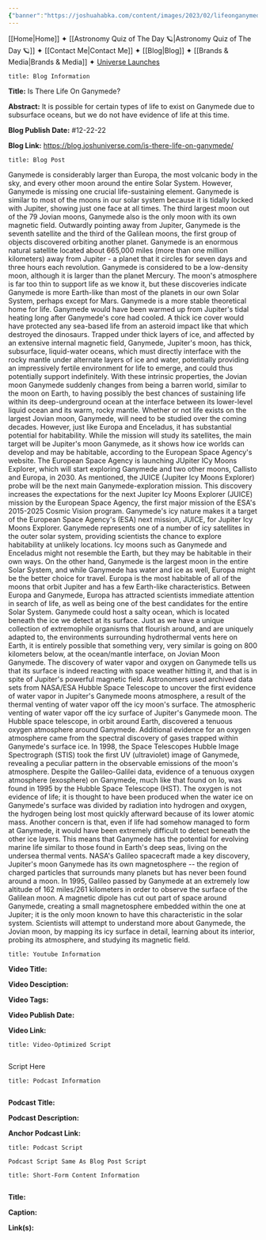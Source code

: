 ```yaml
---
{"banner":"https://joshuahabka.com/content/images/2023/02/lifeonganymede--1-.png","banner_x":0.5,"dg-publish":true,"permalink":"/blog/is-there-life-on-ganymede/","dgPassFrontmatter":true,"noteIcon":"","created":"","updated":""}
---
```




<div class="transclusion internal-embed is-loaded"><div class="markdown-embed">



[[Home\|Home]] ✦ [[Astronomy Quiz of The Day 🪐\|Astronomy Quiz of The Day 🪐]] ✦ [[Contact Me\|Contact Me]] ✦ [[Blog\|Blog]] ✦ [[Brands & Media\|Brands & Media]] ✦ [Universe Launches](https://stardashusa.com/)


</div></div>


```ad-info
title: Blog Information
```

**Title:** Is There Life On Ganymede?

**Abstract:** It is possible for certain types of life to exist on Ganymede due to subsurface oceans, but we do not have evidence of life at this time.

**Blog Publish Date:** #12-22-22

**Blog Link:** https://blog.joshuniverse.com/is-there-life-on-ganymede/

```ad-abstract
title: Blog Post
```

Ganymede is considerably larger than Europa, the most volcanic body in the sky, and every other moon around the entire Solar System. However, Ganymede is missing one crucial life-sustaining element. Ganymede is similar to most of the moons in our solar system because it is tidally locked with Jupiter, showing just one face at all times.
The third largest moon out of the 79 Jovian moons, Ganymede also is the only moon with its own magnetic field. Outwardly pointing away from Jupiter, Ganymede is the seventh satellite and the third of the Galilean moons, the first group of objects discovered orbiting another planet. Ganymede is an enormous natural satellite located about 665,000 miles (more than one million kilometers) away from Jupiter - a planet that it circles for seven days and three hours each revolution.
Ganymede is considered to be a low-density moon, although it is larger than the planet Mercury. The moon's atmosphere is far too thin to support life as we know it, but these discoveries indicate Ganymede is more Earth-like than most of the planets in our own Solar System, perhaps except for Mars.
Ganymede is a more stable theoretical home for life. Ganymede would have been warmed up from Jupiter's tidal heating long after Ganymede's core had cooled. A thick ice cover would have protected any sea-based life from an asteroid impact like that which destroyed the dinosaurs. Trapped under thick layers of ice, and affected by an extensive internal magnetic field, Ganymede, Jupiter's moon, has thick, subsurface, liquid-water oceans, which must directly interface with the rocky mantle under alternate layers of ice and water, potentially providing an impressively fertile environment for life to emerge, and could thus potentially support indefinitely. With these intrinsic properties, the Jovian moon Ganymede suddenly changes from being a barren world, similar to the moon on Earth, to having possibly the best chances of sustaining life within its deep-underground ocean at the interface between its lower-level liquid ocean and its warm, rocky mantle.
Whether or not life exists on the largest Jovian moon, Ganymede, will need to be studied over the coming decades. However, just like Europa and Enceladus, it has substantial potential for habitability.
While the mission will study its satellites, the main target will be Jupiter's moon Ganymede, as it shows how ice worlds can develop and may be habitable, according to the European Space Agency's website. The European Space Agency is launching JUpiter ICy Moons Explorer, which will start exploring Ganymede and two other moons, Callisto and Europa, in 2030. As mentioned, the JUICE (Jupiter Icy Moons Explorer) probe will be the next main Ganymede-exploration mission.
This discovery increases the expectations for the next Jupiter Icy Moons Explorer (JUICE) mission by the European Space Agency, the first major mission of the ESA's 2015-2025 Cosmic Vision program. Ganymede's icy nature makes it a target of the European Space Agency's (ESA) next mission, JUICE, for Jupiter Icy Moons Explorer.
Ganymede represents one of a number of icy satellites in the outer solar system, providing scientists the chance to explore habitability at unlikely locations. Icy moons such as Ganymede and Enceladus might not resemble the Earth, but they may be habitable in their own ways. On the other hand, Ganymede is the largest moon in the entire Solar System, and while Ganymede has water and ice as well, Europa might be the better choice for travel.
Europa is the most habitable of all of the moons that orbit Jupiter and has a few Earth-like characteristics. Between Europa and Ganymede, Europa has attracted scientists immediate attention in search of life, as well as being one of the best candidates for the entire Solar System.
Ganymede could host a salty ocean, which is located beneath the ice we detect at its surface. Just as we have a unique collection of extremophile organisms that flourish around, and are uniquely adapted to, the environments surrounding hydrothermal vents here on Earth, it is entirely possible that something very, very similar is going on 800 kilometers below, at the ocean/mantle interface, on Jovian Moon Ganymede.
The discovery of water vapor and oxygen on Ganymede tells us that its surface is indeed reacting with space weather hitting it, and that is in spite of Jupiter's powerful magnetic field. Astronomers used archived data sets from NASA/ESA Hubble Space Telescope to uncover the first evidence of water vapor in Jupiter's Ganymede moons atmosphere, a result of the thermal venting of water vapor off the icy moon's surface. The atmospheric venting of water vapor off the icy surface of Jupiter's Ganymede moon.
The Hubble space telescope, in orbit around Earth, discovered a tenuous oxygen atmosphere around Ganymede. Additional evidence for an oxygen atmosphere came from the spectral discovery of gases trapped within Ganymede's surface ice. In 1998, the Space Telescopes Hubble Image Spectrograph (STIS) took the first UV (ultraviolet) image of Ganymede, revealing a peculiar pattern in the observable emissions of the moon's atmosphere.
Despite the Galileo-Galilei data, evidence of a tenuous oxygen atmosphere (exosphere) on Ganymede, much like that found on Io, was found in 1995 by the Hubble Space Telescope (HST). The oxygen is not evidence of life; it is thought to have been produced when the water ice on Ganymede's surface was divided by radiation into hydrogen and oxygen, the hydrogen being lost most quickly afterward because of its lower atomic mass. Another concern is that, even if life had somehow managed to form at Ganymede, it would have been extremely difficult to detect beneath the other ice layers.
This means that Ganymede has the potential for evolving marine life similar to those found in Earth's deep seas, living on the undersea thermal vents.
NASA's Galileo spacecraft made a key discovery, Jupiter's moon Ganymede has its own magnetosphere -- the region of charged particles that surrounds many planets but has never been found around a moon. In 1995, Galileo passed by Ganymede at an extremely low altitude of 162 miles/261 kilometers in order to observe the surface of the Galilean moon. A magnetic dipole has cut out part of space around Ganymede, creating a small magnetosphere embedded within the one at Jupiter; it is the only moon known to have this characteristic in the solar system.
Scientists will attempt to understand more about Ganymede, the Jovian moon, by mapping its icy surface in detail, learning about its interior, probing its atmosphere, and studying its magnetic field.

```ad-info
title: Youtube Information
```

**Video Title:**

**Video Desciption:**

**Video Tags:**

**Video Publish Date:**

**Video Link:**

```ad-abstract
title: Video-Optimized Script


```

Script Here

```ad-info
title: Podcast Information


```

**Podcast Title:**

**Podcast Description:**

**Anchor Podcast Link:**

```ad-info
title: Podcast Script

Podcast Script Same As Blog Post Script

```


```ad-info
title: Short-Form Content Information


```

**Title:**

**Caption:**

**Link(s):**

